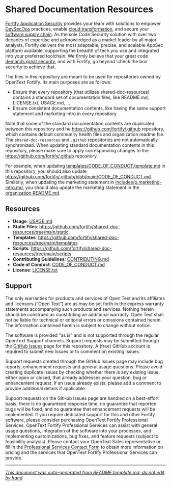 # Shared Documentation Resources 


<!-- START-INCLUDE:p.marketing-intro.md -->

[Fortify Application Security](https://www.microfocus.com/en-us/solutions/application-security) provides your team with solutions to empower [DevSecOps](https://www.microfocus.com/en-us/cyberres/use-cases/devsecops) practices, enable [cloud transformation](https://www.microfocus.com/en-us/cyberres/use-cases/cloud-transformation), and secure your [software supply chain](https://www.microfocus.com/en-us/cyberres/use-cases/securing-the-software-supply-chain). As the sole Code Security solution with over two decades of expertise and acknowledged as a market leader by all major analysts, Fortify delivers the most adaptable, precise, and scalable AppSec platform available, supporting the breadth of tech you use and integrated into your preferred toolchain. We firmly believe that your great code [demands great security](https://www.microfocus.com/cyberres/application-security/developer-security), and with Fortify, go beyond 'check the box' security to achieve that.

<!-- END-INCLUDE:p.marketing-intro.md -->



<!-- START-INCLUDE:repo-intro.md -->


<!-- START-INCLUDE:repo-purpose.md -->

The files in this repository are meant to be used for repositories owned by OpenText Fortify. Its main purposes are as follows:

* Ensure that every repository (that utilizes shared-doc-resources) contains a standard set of documentation files, like README.md, LICENSE.txt, USAGE.md, ...
* Ensure consistent documentation contents, like having the same support statement and marketing intro in every repository.

<!-- END-INCLUDE:repo-purpose.md -->


Note that some of the standard documentation contents are duplicated between this repository and he https://github.com/fortify/.github repository, which contains default community health files and organization readme file. The `shared-doc-resources` and `.github` repositories are not automatically synchronized. When updating standard documentation contents in this repository, please make sure to apply corresponding changes to the https://github.com/fortify/.github repository. 

For example, when updating [templates/CODE_OF_CONDUCT.template.md](templates/CODE_OF_CONDUCT.template.md) in this repository, you should also update https://github.com/fortify/.github/blob/main/CODE_OF_CONDUCT.md. Similarly, when updating the marketing statement in [includes/p.marketing-intro.md](includes/p.marketing-intro.md), you should also update the marketing statement in the [organization README.md](https://github.com/fortify/.github/blob/main/profile/README.md).

<!-- END-INCLUDE:repo-intro.md -->


## Resources


<!-- START-INCLUDE:repo-resources.md -->

* **Usage**: [USAGE.md](USAGE.md)
* **Static Files**: https://github.com/fortify/shared-doc-resources/tree/main/static
* **Templates**: https://github.com/fortify/shared-doc-resources/tree/main/templates
* **Scripts**: https://github.com/fortify/shared-doc-resources/tree/main/scripts
* **Contributing Guidelines**: [CONTRIBUTING.md](CONTRIBUTING.md)
* **Code of Conduct**: [CODE_OF_CONDUCT.md](CODE_OF_CONDUCT.md)
* **License**: [LICENSE.txt](LICENSE.txt)

<!-- END-INCLUDE:repo-resources.md -->


## Support

The only warranties for products and services of Open Text and its affiliates and licensors (“Open Text”) are as may be set forth in the express warranty statements accompanying such products and services. Nothing herein should be construed as constituting an additional warranty. Open Text shall not be liable for technical or editorial errors or omissions contained herein. The information contained herein is subject to change without notice.

The software is provided "as is" and is not supported through the regular OpenText Support channels. Support requests may be submitted through the [GitHub Issues](https://github.com/fortify/shared-doc-resources/issues) page for this repository. A (free) GitHub account is required to submit new issues or to comment on existing issues. 

Support requests created through the GitHub Issues page may include bug reports, enhancement requests and general usage questions. Please avoid creating duplicate issues by checking whether there is any existing issue, either open or closed, that already addresses your question, bug or enhancement request. If an issue already exists, please add a comment to provide additional details if applicable.

Support requests on the GitHub Issues page are handled on a best-effort basis; there is no guaranteed response time, no guarantee that reported bugs will be fixed, and no guarantee that enhancement requests will be implemented. If you require dedicated support for this and other Fortify software, please consider purchasing OpenText Fortify Professional Services. OpenText Fortify Professional Services can assist with general usage questions, integration of the software into your processes, and implementing customizations, bug fixes, and feature requests (subject to feasibility analysis). Please contact your OpenText Sales representative or fill in the [Professional Services Contact Form](https://www.microfocus.com/en-us/cyberres/contact/professional-services) to obtain more information on pricing and the services that OpenText Fortify Professional Services can provide.

---

*[This document was auto-generated from README.template.md; do not edit by hand](https://github.com/fortify/shared-doc-resources/blob/main/USAGE.md)*
